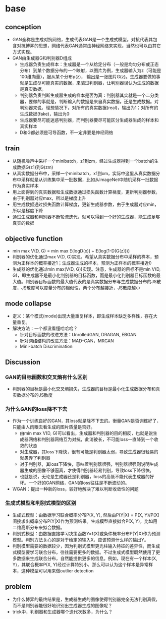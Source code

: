 # base
## conception
- GAN全称是生成对抗网络，生成代表GAN是一个生成式模型，对抗代表其包含对抗博弈的思想，网络代表GAN通常由神经网络来实现，当然也可以由其它方式实现。
- GAN由生成器G和判别器D组成
  - 生成器负责生成样本：生成器是一个从给定分布（一般是均匀分布或正态分布）到某个数据分布的一个映射，以图片为例，生成器输入为z（可能是100维向量），服从某个分布p(z)， 输出是一张图片G(z)。生成器要做的事就是生成尽可能真实的数据，来骗过判别器，让判别器误认为生成的数据是真实数据。
  - 判别器负责判断生成器生成的样本是否为真：判别器其实就是一个二分类器，要做的事就是，判断输入的数据是来自真实数据，还是生成数据。对判别器来说，理想情况下，对所有的真实数据(real)，输出为1；对所有的生成数据(fake)，输出为0
  - 生成器要尽可能迷惑判别器，而判别器要尽可能区分生成器生成的样本和真实样本
  - D和G都必须是可导函数，不一定非要是神经网络

## train
- 从随机噪声中采样一个minibatch，z1到zm，经过生成器得到一个batch的生成数据G(z1)到G(zm)
- 从真实数据分布中，采样一个minibatch，x1到xm，实际中这里从真实数据分布中采样就是从训练集中采一批数据，比如从ImageNet中随机采样一批数据作为真实样本
- 用上面得到的真实数据和生成数据通过损失函数计算梯度，更新判别器参数，由于判别器对应max，所以是梯度上升
- 用生成数据通过损失函数计算梯度，更新生成器参数，由于生成器对应min，所以是梯度下降
- 通过生成器和判别器不断轮流迭代，就可以得到一个好的生成器，能生成足够真实的数据
## objective function
- min max V(D, G) = min max E(logD(x)) + E(log(1-D(G(z))))
- 判别器的优化通过max V(D, G)实现。希望从真实数据分布中采样的样本，预测为正样本的概率接近1；生成器生成的样本，预测为正样本的概率接近0
- 生成器的优化通过min max(V(D, G))实现。注意，生成器的目标不是min V(D, G)，即生成器不是最小化判别器的目标函数，而是最小化判别器目标函数的最大值。判别器目标函数的最大值代表的是真实数据分布与生成数据分布的JS散度，JS散度可以度量分布的相似性，两个分布越接近，JS散度越小
## mode collapse
- 定义：某个模式(mode)出现大量重复样本，即生成样本缺乏多样性，存在大量重复。
- 解决方法：一个都没看懂哈哈哈？
  - 针对目标函数的改进方法：UnrolledGAN, DRAGAN, EBGAN
  - 针对网络结构的改进方法：MAD-GAN，MRGAN
  - Mini-batch Discrimination
## Discussion
### GAN的目标函数和交叉熵有什么区别
- 判别器的目标是最小化交叉熵损失，生成器的目标是最小化生成数据分布和真实数据分布的JS散度
### 为什么GAN的loss降不下去
- 作为一个训练良好的GAN，其loss就是降不下去的。衡量GAN是否训练好了，只能由人肉眼去看生成的图片质量是否好。
  - 由min max V(D, G)可以看出，生成器和判别器的目的相反，也就是说生成器网络和判别器网络互为对抗，此消彼长，不可能loss一直降到一个收敛的状态
  - 对生成器，其loss下降快，很有可能是判别器太弱，导致生成器很轻易的就愚弄了判别器
  - 对于判别器，其loss下降快，意味着判别器很强，判别器很强则说明生成器生成的图像不够逼真，才使得判别器轻易判别，导致loss下降很快。
  - 也就是说，无论是生成器还是判别器，loss的高低不能代表生成器的好坏。一个好的GAN网络，GAN的loss往往是不断波动的。
- WGAN：提出一种新的loss，较好地解决了难以判断收敛性的问题
### 生成式模型和判别式模型的区别
- 生成式模型：由数据学习联合概率分布P(X, Y), 然后由P(Y|X) = P(X, Y)/P(X)间接求出概率分布P(Y|X)作为预测结果。生成模型直接拟合P(X, Y)，比如用二维高斯分布来拟合数据。
- 判别式模型：由数据直接学习决策函数Y=f(X)或条件概率分布P(Y|X)作为预测模型。判别方法关心的是对于给定的输入X，应该预测什么样的输出Y。
- 判别模型需要的数据较少，因为判别式模型更光柱输入特征的差异性，而生成式模型要学习联合分布，往往需要更多的数据。不过生成式模型既然使用了更多数据来生成联合分布，自然能提供更多的信息。例如，现在有一个样本(X, Y)，其联合概率P(X, Y)经过计算特别小，那么可以认为这个样本是异常样本，这种模型可以用来做outlier detection
## problem
- 为什么博弈的最终结果是，生成器生成的图像使得判别器完全无法判别真假，而不是判别器能很好地识别出生成器生成的图像呢？
- trick中，判别器和生成器哪个迭代次数多，为什么？